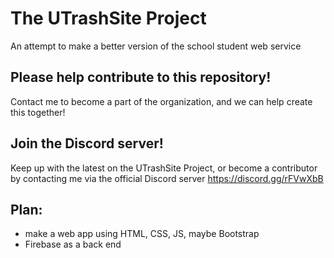 # The UTrashSite Project
An attempt to make a better version of the school student web service

## Please help contribute to this repository!
Contact me to become a part of the organization, and we can help create this together!

## Join the Discord server!
Keep up with the latest on the UTrashSite Project, or become a contributor by contacting me via the official Discord server
https://discord.gg/rFVwXbB

## Plan:

* make a web app using HTML, CSS, JS, maybe Bootstrap
* Firebase as a back end
